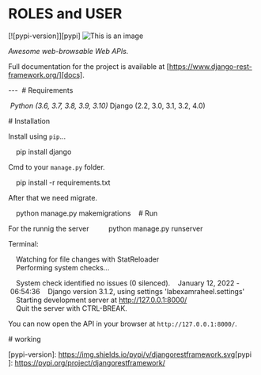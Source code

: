 # ROLES and USER 
  
 ​[![pypi-version]][pypi] 
 ​![​This is an image​](https://img.shields.io/badge/coverage%20-96%25-green) 
  
 ​*Awesome web-browsable Web APIs.* 
  
 ​Full documentation for the project is available at [​https://www.django-rest-framework.org/​][docs]. 
  
 ​---  
 ​#​ ​Requirements 
  
 ​*​ Python (3.6, 3.7, 3.8, 3.9, 3.10) 
 ​*​ Django (2.2, 3.0, 3.1, 3.2, 4.0) 
  
 ​#​ ​Installation 
  
 ​Install using ​`pip`​... 
  
 ​    pip install django 
  
 ​Cmd to your ​`manage.py`​ folder. 
  
 ​    pip install -r requirements.txt 
  
 ​After that we need migrate. 
  
 ​    python manage.py makemigrations    
 ​#​ ​Run 
  
 ​For the runnig the server 
 ​     
 ​    python manage.py runserver 
  
 ​Terminal: 
  
 ​    Watching for file changes with StatReloader 
 ​    Performing system checks... 
  
 ​    System check identified no issues (0 silenced). 
 ​    January 12, 2022 - 06:54:36 
 ​    Django version 3.1.2, using settings 'labexamraheel.settings' 
 ​    Starting development server at http://127.0.0.1:8000/ 
 ​    Quit the server with CTRL-BREAK. 
  
 ​You can now open the API in your browser at ​`http://127.0.0.1:8000/`​. 
  
 ​#​ ​working 
  
  
  
 ​[​pypi-version​]: https://img.shields.io/pypi/v/djangorestframework.svg 
 ​[​pypi​]: https://pypi.org/project/djangorestframework/